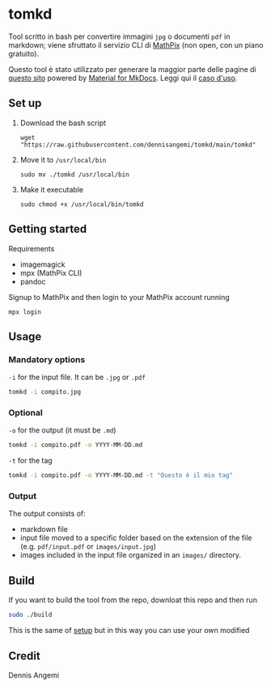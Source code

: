 # tomkd

Tool scritto in bash per convertire immagini `jpg` o documenti `pdf` in markdown; viene sfruttato il servizio CLI di [MathPix](https://mathpix.com/) (non open, con un piano gratuito). 

Questo tool è stato utilizzato per generare la maggior parte delle pagine di [questo sito](https://unict-dmi.github.io/DFA-compiti/) powered by [Material for MkDocs](https://squidfunk.github.io/mkdocs-material/). Leggi qui il [caso d'uso](https://unict-dmi.github.io/DFA-compiti/note/#voglio-caricare-un-nuovo-compito_1).

## Set up

1. Download the bash script
    ```shell
    wget "https://raw.githubusercontent.com/dennisangemi/tomkd/main/tomkd"
    ```
1. Move it to `/usr/local/bin`
    ```shell
    sudo mv ./tomkd /usr/local/bin
    ```
1. Make it executable
    ```shell
    sudo chmod +x /usr/local/bin/tomkd
    ```


## Getting started

Requirements
- imagemagick
- mpx (MathPix CLI)
- pandoc

Signup to MathPix and then login to your MathPix account running
```shell
mpx login
```


## Usage

### Mandatory options

`-i` for the input file. It can be `.jpg` or `.pdf`

```bash
tomkd -i compito.jpg
```

### Optional

`-o` for the output (it must be `.md`)

```bash
tomkd -i compito.pdf -o YYYY-MM-DD.md
```

`-t` for the tag

```bash
tomkd -i compito.pdf -o YYYY-MM-DD.md -t "Questo è il mio tag"
```

### Output

The output consists of:
- markdown file
- input file moved to a specific folder based on the extension of the file (e.g. `pdf/input.pdf` or `images/input.jpg`)
- images included in the input file organized in an `images/` directory.

## Build

If you want to build the tool from the repo, downloat this repo and then run

```bash
sudo ./build
```

This is the same of [setup](#set-up) but in this way you can use your own modified 

## Credit
Dennis Angemi